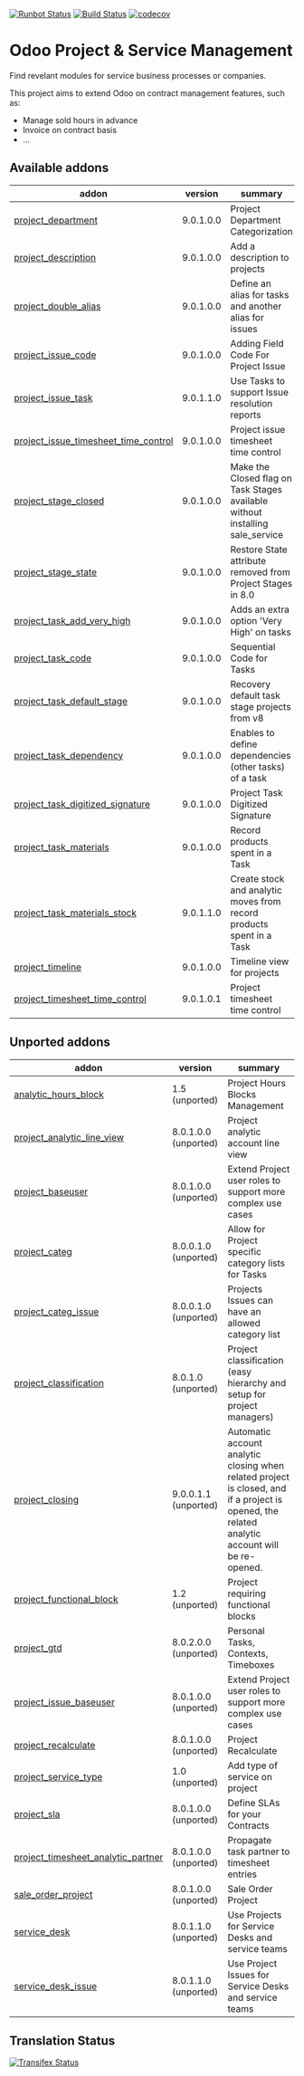 [![Runbot Status](https://runbot.odoo-community.org/runbot/badge/flat/140/9.0.svg)](https://runbot.odoo-community.org/runbot/repo/github-com-oca-project-140)
[![Build Status](https://travis-ci.org/OCA/project.svg?branch=9.0)](https://travis-ci.org/OCA/project)
[![codecov](https://codecov.io/gh/OCA/project/branch/9.0/graph/badge.svg)](https://codecov.io/gh/OCA/project)

Odoo Project & Service Management
=================================

Find revelant modules for service business processes or companies.

This project aims to extend Odoo on contract management features, such as:

  * Manage sold hours in advance
  * Invoice on contract basis
  * ...

[//]: # (addons)

Available addons
----------------
addon | version | summary
--- | --- | ---
[project_department](project_department/) | 9.0.1.0.0 | Project Department Categorization
[project_description](project_description/) | 9.0.1.0.0 | Add a description to projects
[project_double_alias](project_double_alias/) | 9.0.1.0.0 | Define an alias for tasks and another alias for issues
[project_issue_code](project_issue_code/) | 9.0.1.0.0 | Adding Field Code For Project Issue
[project_issue_task](project_issue_task/) | 9.0.1.1.0 | Use Tasks to support Issue resolution reports
[project_issue_timesheet_time_control](project_issue_timesheet_time_control/) | 9.0.1.0.0 | Project issue timesheet time control
[project_stage_closed](project_stage_closed/) | 9.0.1.0.0 | Make the Closed flag on Task Stages available without installing sale_service
[project_stage_state](project_stage_state/) | 9.0.1.0.0 | Restore State attribute removed from Project Stages in 8.0
[project_task_add_very_high](project_task_add_very_high/) | 9.0.1.0.0 | Adds an extra option 'Very High' on tasks
[project_task_code](project_task_code/) | 9.0.1.0.0 | Sequential Code for Tasks
[project_task_default_stage](project_task_default_stage/) | 9.0.1.0.0 | Recovery default task stage projects from v8
[project_task_dependency](project_task_dependency/) | 9.0.1.0.0 | Enables to define dependencies (other tasks) of a task
[project_task_digitized_signature](project_task_digitized_signature/) | 9.0.1.0.0 | Project Task Digitized Signature
[project_task_materials](project_task_materials/) | 9.0.1.0.0 | Record products spent in a Task
[project_task_materials_stock](project_task_materials_stock/) | 9.0.1.1.0 | Create stock and analytic moves from record products spent in a Task
[project_timeline](project_timeline/) | 9.0.1.0.0 | Timeline view for projects
[project_timesheet_time_control](project_timesheet_time_control/) | 9.0.1.0.1 | Project timesheet time control


Unported addons
---------------
addon | version | summary
--- | --- | ---
[analytic_hours_block](analytic_hours_block/) | 1.5 (unported) | Project Hours Blocks Management
[project_analytic_line_view](project_analytic_line_view/) | 8.0.1.0.0 (unported) | Project analytic account line view
[project_baseuser](project_baseuser/) | 8.0.1.0.0 (unported) | Extend Project user roles to support more complex use cases
[project_categ](project_categ/) | 8.0.0.1.0 (unported) | Allow for Project specific category lists for Tasks
[project_categ_issue](project_categ_issue/) | 8.0.0.1.0 (unported) | Projects Issues can have an allowed category list
[project_classification](project_classification/) | 8.0.1.0 (unported) | Project classification (easy hierarchy and setup for project managers)
[project_closing](project_closing/) | 9.0.0.1.1 (unported) | Automatic account analytic closing when related project is closed, and if a project is opened, the related analytic account will be re-opened.
[project_functional_block](project_functional_block/) | 1.2 (unported) | Project requiring functional blocks
[project_gtd](project_gtd/) | 8.0.2.0.0 (unported) | Personal Tasks, Contexts, Timeboxes
[project_issue_baseuser](project_issue_baseuser/) | 8.0.1.0.0 (unported) | Extend Project user roles to support more complex use cases
[project_recalculate](project_recalculate/) | 8.0.1.0.0 (unported) | Project Recalculate
[project_service_type](project_service_type/) | 1.0 (unported) | Add type of service on project
[project_sla](project_sla/) | 8.0.1.0.0 (unported) | Define SLAs for your Contracts
[project_timesheet_analytic_partner](project_timesheet_analytic_partner/) | 8.0.1.0.0 (unported) | Propagate task partner to timesheet entries
[sale_order_project](sale_order_project/) | 8.0.1.0.0 (unported) | Sale Order Project
[service_desk](service_desk/) | 8.0.1.1.0 (unported) | Use Projects for Service Desks and service teams
[service_desk_issue](service_desk_issue/) | 8.0.1.1.0 (unported) | Use Project Issues for Service Desks and service teams

[//]: # (end addons)

Translation Status
------------------
[![Transifex Status](https://www.transifex.com/projects/p/OCA-project-9-0/chart/image_png)](https://www.transifex.com/projects/p/OCA-project-9-0)
